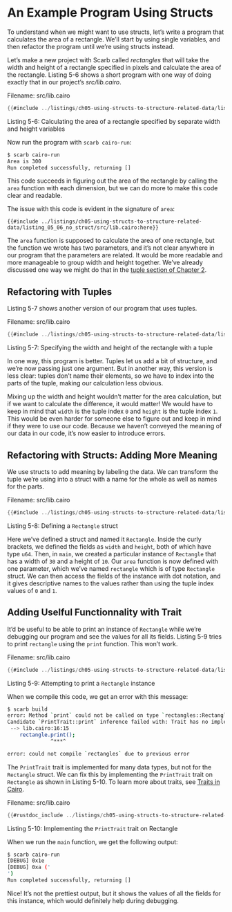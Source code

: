 # An Example Program Using Structs

To understand when we might want to use structs, let’s write a program that calculates the area of a rectangle. We’ll start by using single variables, and then refactor the program until we’re using structs instead.

Let’s make a new project with Scarb called _rectangles_ that will take the width and height of a rectangle specified in pixels and calculate the area of the rectangle. Listing 5-6 shows a short program with one way of doing exactly that in our project’s _src/lib.cairo_.

<span class="filename">Filename: src/lib.cairo</span>

```rust
{{#include ../listings/ch05-using-structs-to-structure-related-data/listing_05_06_no_struct/src/lib.cairo:all}}
```

<span class="caption">Listing 5-6: Calculating the area of a rectangle specified by separate width and height variables</span>

Now run the program with `scarb cairo-run`:

```bash
$ scarb cairo-run
Area is 300
Run completed successfully, returning []
```

This code succeeds in figuring out the area of the rectangle by calling the `area` function with each dimension, but we can do more to make this code clear and readable.

The issue with this code is evident in the signature of `area`:

```rust,noplayground
{{#include ../listings/ch05-using-structs-to-structure-related-data/listing_05_06_no_struct/src/lib.cairo:here}}
```

The `area` function is supposed to calculate the area of one rectangle, but the function we wrote has two parameters, and it’s not clear anywhere in our program that the parameters are related. It would be more readable and more manageable to group width and height together. We’ve already discussed one way we might do that in the [tuple section of Chapter 2](ch02-02-data-types.html#the-tuple-type).

## Refactoring with Tuples

Listing 5-7 shows another version of our program that uses tuples.

<span class="filename">Filename: src/lib.cairo</span>

```rust
{{#include ../listings/ch05-using-structs-to-structure-related-data/listing_05_07_w_tuples/src/lib.cairo}}
```

<span class="caption">Listing 5-7: Specifying the width and height of the rectangle with a tuple</span>

In one way, this program is better. Tuples let us add a bit of structure, and we’re now passing just one argument. But in another way, this version is less clear: tuples don’t name their elements, so we have to index into the parts of the tuple, making our calculation less obvious.

Mixing up the width and height wouldn’t matter for the area calculation, but if we want to calculate the difference, it would matter! We would have to keep in mind that `width` is the tuple index `0` and `height` is the tuple index `1`. This would be even harder for someone else to figure out and keep in mind if they were to use our code. Because we haven’t conveyed the meaning of our data in our code, it’s now easier to introduce errors.

## Refactoring with Structs: Adding More Meaning

We use structs to add meaning by labeling the data. We can transform the tuple we’re using into a struct with a name for the whole as well as names for the parts.

<span class="filename">Filename: src/lib.cairo</span>

```rust
{{#include ../listings/ch05-using-structs-to-structure-related-data/listing_05_08_w_structs/src/lib.cairo}}
```

<span class="caption">Listing 5-8: Defining a `Rectangle` struct</span>

Here we’ve defined a struct and named it `Rectangle`. Inside the curly brackets, we defined the fields as `width` and `height`, both of which have type `u64`. Then, in `main`, we created a particular instance of `Rectangle` that has a width of `30` and a height of `10`. Our `area` function is now defined with one parameter, which we’ve named `rectangle` which is of type `Rectangle` struct. We can then access the fields of the instance with dot notation, and it gives descriptive names to the values rather than using the tuple index values of `0` and `1`.

## Adding Uselful Functionnality with Trait

It’d be useful to be able to print an instance of `Rectangle` while we’re debugging our program and see the values for all its fields. Listing 5-9 tries to print `rectangle` using the `print` function. This won’t work.

<span class="filename">Filename: src/lib.cairo</span>

<!-- TODO implement debug instead -->

```rust
{{#include ../listings/ch05-using-structs-to-structure-related-data/listing_05_10_print_rectangle/src/lib.cairo:here}}
```

<span class="caption">Listing 5-9: Attempting to print a `Rectangle` instance</span>

When we compile this code, we get an error with this message:

```bash
$ scarb build
error: Method `print` could not be called on type `rectangles::Rectangle`.
Candidate `PrintTrait::print` inference failed with: Trait has no implementation in context: core::debug::PrintTrait::<rectangles::Rectangle>
 --> lib.cairo:16:15
    rectangle.print();
              ^***^

error: could not compile `rectangles` due to previous error
```

The `PrintTrait` trait is implemented for many data types, but not for the `Rectangle` struct. We can fix this by implementing the `PrintTrait` trait on `Rectangle` as shown in Listing 5-10. To learn more about traits, see [Traits in Cairo](ch08-02-traits-in-cairo.md).

<span class="filename">Filename: src/lib.cairo</span>

```rust
{{#rustdoc_include ../listings/ch05-using-structs-to-structure-related-data/listing_05_10_print_rectangle/src/lib.cairo:all}}
```

<span class="caption">Listing 5-10: Implementing the `PrintTrait` trait on Rectangle</span>

When we run the `main` function, we get the following output:

```bash
$ scarb cairo-run
[DEBUG] 0x1e
[DEBUG] 0xa ('
')
Run completed successfully, returning []
```

Nice! It’s not the prettiest output, but it shows the values of all the fields for this instance, which would definitely help during debugging.

